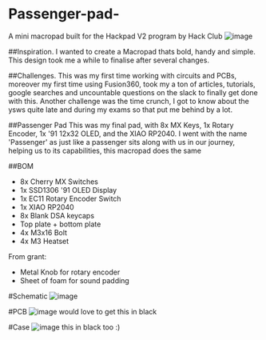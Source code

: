 # Passenger-pad-
A mini macropad built for the Hackpad V2 program by Hack Club
![image](https://github.com/user-attachments/assets/3a446ad7-5de4-496a-9b59-6ae6e6bc773e)

##Inspiration.
I wanted to create a Macropad thats bold, handy and simple. This design took me a while to finalise after several changes. 

##Challenges.
This was my first time working with circuits and PCBs, moreover my first time using Fusion360, took my a ton of articles, tutorials, google searches and uncountable questions on the slack to finally get done with this. Another challenge was the time crunch, I got to know about the ysws quite late and during my exams so that put me behind by a lot.

##Passenger Pad
This was my final pad, with 8x MX Keys, 1x Rotary Encoder, 1x '91 12x32 OLED, and the XIAO RP2040.
I went with the name 'Passenger' as just like a passenger sits along with us in our journey, helping us to its capabilities, this macropad does the same 

##BOM
- 8x Cherry MX Switches
- 1x SSD1306 '91 OLED Display
- 1x EC11 Rotary Encoder Switch
- 1x XIAO RP2040
- 8x Blank DSA keycaps
- Top plate + bottom plate
- 4x M3x16 Bolt
- 4x M3 Heatset

From grant: 
- Metal Knob for rotary encoder
- Sheet of foam for sound padding

#Schematic
![image](https://github.com/user-attachments/assets/7e78345d-e8da-4200-aeee-63b574ebcda2)

#PCB
![image](https://github.com/user-attachments/assets/0e81f6ed-ea4f-428d-8391-af88ae1a0d8e)
would love to get this in black

#Case
![image](https://github.com/user-attachments/assets/889d0d8b-3168-4baf-bdeb-19cf840e9b27)
this in black too :)



